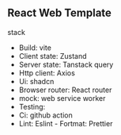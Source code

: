 ## React Web Template

stack

- Build: vite
- Client state: Zustand
- Server state: Tanstack query
- Http client: Axios
- Ui: shadcn
- Browser router: React router
- mock: web service worker
- Testing:
- Ci: github action
- Lint: Eslint - Fortmat: Prettier
